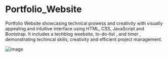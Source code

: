 # Portfolio_Website
Portfolio Website showcasing technical  prowess and creativity with visually appealing and intuitive interface using HTML, CSS, JavaScript and Bootstrap.
It includes a techblog  weebsite, to-do-list , and timer , demonstrating techincal skills, creativity and efficient project management.


![image](https://github.com/iamnamrataa/Portfolio_Website/assets/146831280/b9989c69-a91f-40d8-bcb5-ec7f9688655f)
